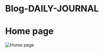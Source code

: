 # Blog-DAILY-JOURNAL

# Home page

<img href="https://github.com/[chinnusmiles]/[
Blog-DAILY-JOURNAL]/blob/[main]/Screenshot (69).png?raw=true" alt="Home page" >
